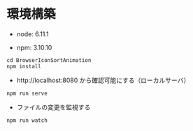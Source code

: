 # 環境構築

- node: 6.11.1

- npm: 3.10.10

```
cd BrowserIconSortAnimation
npm install
```

- http://localhost:8080 から確認可能にする（ローカルサーバ）

```
npm run serve
```

- ファイルの変更を監視する

```
npm run watch
```